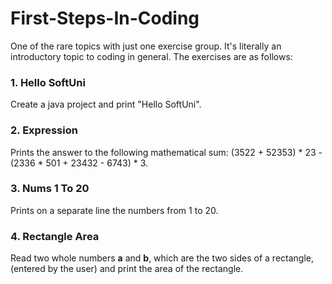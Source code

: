 # First-Steps-In-Coding

One of the rare topics with just one exercise group. It's literally an introductory topic to coding in general. The exercises are as follows:

### 1. Hello SoftUni
Create a java project and print "Hello SoftUni".

### 2. Expression
Prints the answer to the following mathematical sum: (3522 + 52353) * 23 - (2336 * 501 + 23432 - 6743) * 3.

### 3. Nums 1 To 20
Prints on a separate line the numbers from 1 to 20.

### 4. Rectangle Area
Read two whole numbers **a** and **b**, which are the two sides of a rectangle, (entered by the user) and print the area of the rectangle.
